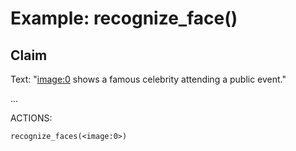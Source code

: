 # Example: recognize_face()

## Claim
Text: "<image:0> shows a famous celebrity attending a public event."

...

ACTIONS:
```
recognize_faces(<image:0>)
```